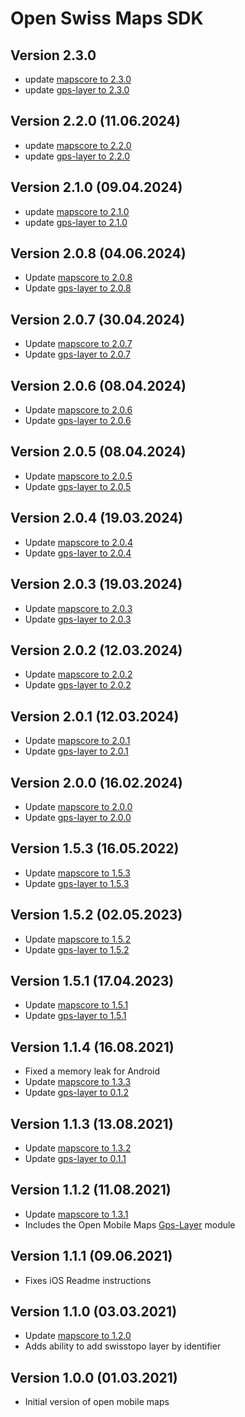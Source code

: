 # Open Swiss Maps SDK

## Version 2.3.0
- update [mapscore to 2.3.0](https://github.com/openmobilemaps/maps-core/releases/tag/2.3.0)
- update [gps-layer to 2.3.0](https://github.com/openmobilemaps/layer-gps/releases/tag/2.3.0)

## Version 2.2.0 (11.06.2024)
- update [mapscore to 2.2.0](https://github.com/openmobilemaps/maps-core/releases/tag/2.2.0)
- update [gps-layer to 2.2.0](https://github.com/openmobilemaps/layer-gps/releases/tag/2.2.0)

## Version 2.1.0 (09.04.2024)
- update [mapscore to 2.1.0](https://github.com/openmobilemaps/maps-core/releases/tag/2.1.0)
- update [gps-layer to 2.1.0](https://github.com/openmobilemaps/layer-gps/releases/tag/2.1.0)

## Version 2.0.8 (04.06.2024)
- Update [mapscore to 2.0.8](https://github.com/openmobilemaps/maps-core/releases/tag/2.0.8)
- Update [gps-layer to 2.0.8](https://github.com/openmobilemaps/layer-gps/releases/tag/2.0.8)

## Version 2.0.7 (30.04.2024)
- Update [mapscore to 2.0.7](https://github.com/openmobilemaps/maps-core/releases/tag/2.0.7)
- Update [gps-layer to 2.0.7](https://github.com/openmobilemaps/layer-gps/releases/tag/2.0.7)

## Version 2.0.6 (08.04.2024)
- Update [mapscore to 2.0.6](https://github.com/openmobilemaps/maps-core/releases/tag/2.0.6)
- Update [gps-layer to 2.0.6](https://github.com/openmobilemaps/layer-gps/releases/tag/2.0.6)

## Version 2.0.5 (08.04.2024)
- Update [mapscore to 2.0.5](https://github.com/openmobilemaps/maps-core/releases/tag/2.0.5)
- Update [gps-layer to 2.0.5](https://github.com/openmobilemaps/layer-gps/releases/tag/2.0.5)

## Version 2.0.4 (19.03.2024)
- Update [mapscore to 2.0.4](https://github.com/openmobilemaps/maps-core/releases/tag/2.0.4)
- Update [gps-layer to 2.0.4](https://github.com/openmobilemaps/layer-gps/releases/tag/2.0.4)

## Version 2.0.3 (19.03.2024)
- Update [mapscore to 2.0.3](https://github.com/openmobilemaps/maps-core/releases/tag/2.0.3)
- Update [gps-layer to 2.0.3](https://github.com/openmobilemaps/layer-gps/releases/tag/2.0.3)

## Version 2.0.2 (12.03.2024)
- Update [mapscore to 2.0.2](https://github.com/openmobilemaps/maps-core/releases/tag/2.0.2)
- Update [gps-layer to 2.0.2](https://github.com/openmobilemaps/layer-gps/releases/tag/2.0.2)

## Version 2.0.1 (12.03.2024)
- Update [mapscore to 2.0.1](https://github.com/openmobilemaps/maps-core/releases/tag/2.0.1)
- Update [gps-layer to 2.0.1](https://github.com/openmobilemaps/layer-gps/releases/tag/2.0.1)

## Version 2.0.0 (16.02.2024)
- Update [mapscore to 2.0.0](https://github.com/openmobilemaps/maps-core/releases/tag/2.0.0)
- Update [gps-layer to 2.0.0](https://github.com/openmobilemaps/layer-gps/releases/tag/2.0.0)

## Version 1.5.3 (16.05.2022)
- Update [mapscore to 1.5.3](https://github.com/openmobilemaps/maps-core/releases/tag/1.5.3)
- Update [gps-layer to 1.5.3](https://github.com/openmobilemaps/layer-gps/releases/tag/1.5.3)

## Version 1.5.2 (02.05.2023)
- Update [mapscore to 1.5.2](https://github.com/openmobilemaps/maps-core/releases/tag/1.5.2)
- Update [gps-layer to 1.5.2](https://github.com/openmobilemaps/layer-gps/releases/tag/1.5.2)

## Version 1.5.1 (17.04.2023)
- Update [mapscore to 1.5.1](https://github.com/openmobilemaps/maps-core/releases/tag/1.5.1)
- Update [gps-layer to 1.5.1](https://github.com/openmobilemaps/layer-gps/releases/tag/1.5.1)

## Version 1.1.4 (16.08.2021)
- Fixed a memory leak for Android
- Update [mapscore to 1.3.3](https://github.com/openmobilemaps/maps-core/releases/tag/1.3.3)
- Update [gps-layer to 0.1.2](https://github.com/openmobilemaps/layer-gps/releases/tag/0.1.2)

## Version 1.1.3 (13.08.2021)
- Update [mapscore to 1.3.2](https://github.com/openmobilemaps/maps-core/releases/tag/1.3.2)
- Update [gps-layer to 0.1.1](https://github.com/openmobilemaps/layer-gps/releases/tag/0.1.1)

## Version 1.1.2 (11.08.2021)
- Update [mapscore to 1.3.1](https://github.com/openmobilemaps/maps-core/releases/tag/1.3.1)
- Includes the Open Mobile Maps [Gps-Layer](https://github.com/openmobilemaps/layer-gps/releases/tag/0.1.0) module

## Version 1.1.1 (09.06.2021)
- Fixes iOS Readme instructions

## Version 1.1.0 (03.03.2021)
- Update [mapscore to 1.2.0](https://github.com/openmobilemaps/maps-core/releases/tag/1.2.0)
- Adds ability to add swisstopo layer by identifier

## Version 1.0.0 (01.03.2021)
- Initial version of open mobile maps
